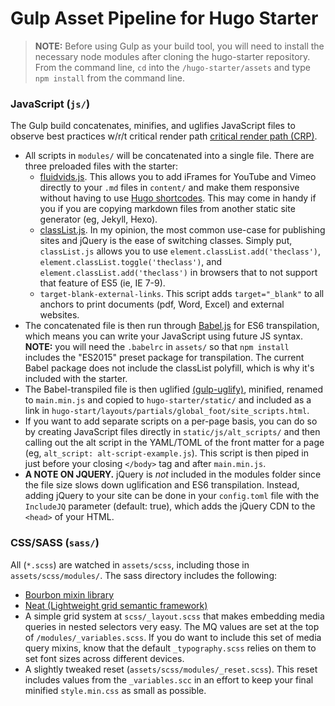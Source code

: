 # Gulp Asset Pipeline for Hugo Starter

> **NOTE:** Before using Gulp as your build tool, you will need to install the necessary node modules after cloning the hugo-starter repository. From the command line, `cd` into the `/hugo-starter/assets` and type `npm install` from the command line.

### JavaScript (`js/`)

The Gulp build concatenates, minifies, and uglifies JavaScript files to observe best practices w/r/t critical render path [critical render path (CRP)](https://developers.google.com/web/fundamentals/performance/critical-rendering-path/?hl=en).  

* All scripts in `modules/` will be concatenated into a single file. There are three preloaded files with the starter:
    * [fluidvids.js](https://github.com/toddmotto/fluidvids). This allows you to add iFrames for YouTube and Vimeo directly to your `.md` files in `content/` and make them responsive without having to use [Hugo shortcodes](http://gohugo.io/extras/shortcodes/). This may come in handy if you if you are copying markdown files from another static site generator (eg, Jekyll, Hexo). 
    * [classList.js](https://github.com/eligrey/classList.js/). In my opinion, the most common use-case for publishing sites and jQuery is the ease of switching classes. Simply put, `classList.js` allows you to use `element.classList.add('theclass')`, `element.classList.toggle('theclass')`, and `element.classList.add('theclass')` in browsers that to not support that feature of ES5 (ie, IE 7-9).
    * `target-blank-external-links`. This script adds `target="_blank"` to all anchors to print documents (pdf, Word, Excel) and external websites.    
* The concatenated file is then run through [Babel.js](https://babeljs.io/) for ES6 transpilation, which means you can write your JavaScript using future JS syntax. **NOTE:** you will need the `.babelrc` in `assets/` so that `npm install` includes the "ES2015" preset package for transpilation. The current Babel package does not include the classList polyfill, which is why it's included with the starter.
* The Babel-transpiled file is then uglified [(gulp-uglify)](https://www.npmjs.com/package/gulp-uglify), minified, renamed to `main.min.js` and copied to `hugo-starter/static/` and included as a link in `hugo-start/layouts/partials/global_foot/site_scripts.html`.
* If you want to add separate scripts on a per-page basis, you can do so by creating JavaScript files directly in `static/js/alt_scripts/` and then calling out the alt script in the YAML/TOML of the front matter for a page (eg, `alt_script: alt-script-example.js`). This script is then piped in just before your closing `</body>` tag and after `main.min.js`.
* **A NOTE ON JQUERY.** jQuery is *not* included in the modules folder since the file size slows down uglification and ES6 transpilation. Instead, adding jQuery to your site can be done in your `config.toml` file with the `IncludeJQ` parameter (default: true), which adds the jQuery CDN to the `<head>` of your HTML.

### CSS/SASS (`sass/`)

All (`*.scss`) are watched in `assets/scss`, including those in `assets/scss/modules/`. The sass directory includes the following:

* [Bourbon mixin library](http://bourbon.io/docs/)
* [Neat (Lightweight grid semantic framework)](http://thoughtbot.github.io/neat-docs/latest/)
* A simple grid system at `scss/_layout.scss` that makes embedding media queries in nested selectors very easy. The MQ values are set at the top of  `/modules/_variables.scss`. If you do want to include this set of media query mixins, know that the default `_typography.scss` relies on them to set font sizes across different devices. 
* A slightly tweaked reset (`assets/scss/modules/_reset.scss`). This reset includes values from the `_variables.scc` in an effort to keep your final minified `style.min.css` as small as possible. 
